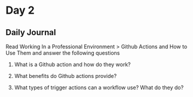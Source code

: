 # Day 2

## Daily Journal
Read Working In a Professional Environment > Github Actions and How to Use Them and answer the following questions
1. What is a Github action and how do they work?

2. What benefits do Github actions provide?

3. What types of trigger actions can a workflow use? What do they do?